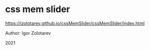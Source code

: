 # css mem slider

https://izolotarev.github.io/cssMemSlider/cssMemSlider/index.html

Author: Igor Zolotarev

2021
